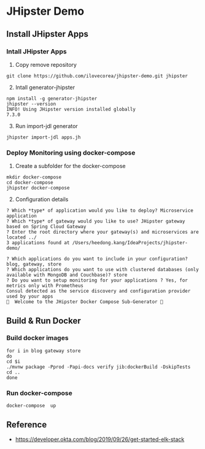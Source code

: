 # JHipster Demo

**Install JHipster Apps**
---

### Intall JHipster Apps

1. Copy remove repository
```shell
git clone https://github.com/ilovecorea/jhipster-demo.git jhipster
```

2. Intall generator-jhipster
```shell
npm install -g generator-jhipster
jhipster --version
INFO! Using JHipster version installed globally
7.3.0
```

3. Run import-jdl generator
```shell
jhipster import-jdl apps.jh
```

### Deploy Monitoring using docker-compose

1. Create a subfolder for the docker-compose
```shell
mkdir docker-compose
cd docker-compose
jhipster docker-compose
```

2. Configuration details
```shell
? Which *type* of application would you like to deploy? Microservice application
? Which *type* of gateway would you like to use? JHipster gateway based on Spring Cloud Gateway
? Enter the root directory where your gateway(s) and microservices are located ../
3 applications found at /Users/heedong.kang/IdeaProjects/jhipster-demo/

? Which applications do you want to include in your configuration? blog, gateway, store
? Which applications do you want to use with clustered databases (only available with MongoDB and Couchbase)? store
? Do you want to setup monitoring for your applications ? Yes, for metrics only with Prometheus
Consul detected as the service discovery and configuration provider used by your apps
🐳  Welcome to the JHipster Docker Compose Sub-Generator 🐳
```

**Build & Run Docker**
---

### Build docker images
```shell
for i in blog gateway store
do 
cd $i 
./mvnw package -Pprod -Papi-docs verify jib:dockerBuild -DskipTests
cd ..
done
```

### Run docker-compose
```shell
docker-compose  up
```

**Reference**
---

* https://developer.okta.com/blog/2019/09/26/get-started-elk-stack
